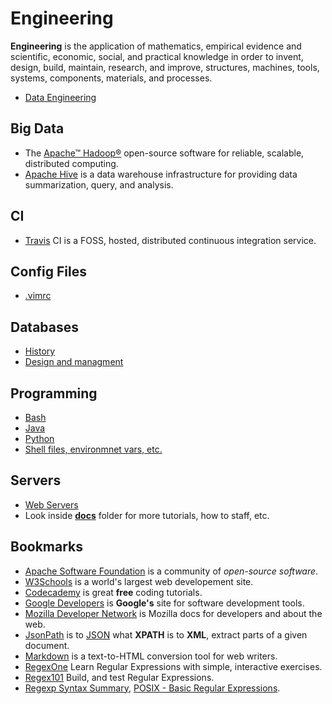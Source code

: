 # Engineering

**Engineering** is  the application of mathematics, empirical evidence and scientific, economic, social, and practical knowledge in order to invent, design, build, maintain, research, and improve, structures, machines, tools, systems, components, materials, and processes.

- [Data Engineering](/docs/data-engineering.md)


## Big Data

- The [Apache™ Hadoop®](/docs/big-data/hadoop.md) open-source software for reliable, scalable, distributed computing.
- [Apache Hive](/docs/big-data/hive.md) is a data warehouse infrastructure for providing data summarization, query, and analysis.

## CI
- [Travis](/docs/ci/travis.md) CI is a FOSS, hosted, distributed continuous integration service.

## Config Files
- [.vimrc](/docs/config-files/.vimrc)

## Databases

- [History](/docs/databases/database-history.md)
- [Design and managment](/docs/databases/database-design-managment.md)

## Programming

- [Bash](/docs/programming/bash.md)
- [Java](/docs/programming/java.md)
- [Python](/docs/programming/python.md)
- [Shell files, environmnet vars, etc.](/docs/programming/shell.md)

## Servers

- [Web Servers](/docs/web/servers.md)
- Look inside [**docs**](/docs) folder for more tutorials, how to staff, etc.


## Bookmarks

- [Apache Software Foundation](http://www.apache.org/) is a community of *open-source software*.
- [W3Schools](http://www.w3schools.com/) is a world's largest web developement site.
- [Codecademy](https://www.codecademy.com/) is great **free** coding tutorials.
- [Google Developers](https://developers.google.com/) is **Google's** site for software development tools.
- [Mozilla Developer Network](https://developer.mozilla.org) is Mozilla docs for developers and about the web.
- [JsonPath](https://code.google.com/p/json-path/) is to [JSON](http://www.json.org/) what **XPATH** is to **XML**, extract parts of a given document.
- [Markdown](http://daringfireball.net/projects/markdown/) is a text-to-HTML conversion tool for web writers.
- [RegexOne](http://regexone.com/) Learn Regular Expressions with simple, interactive exercises.
- [Regex101](https://regex101.com/) Build, and test Regular Expressions.
- [Regexp Syntax Summary](http://webcache.googleusercontent.com/search?q=cache%3ahttp://www.greenend.org.uk/rjk/2002/06/regexp.html), [POSIX - Basic Regular Expressions](https://en.wikibooks.org/wiki/Regular_Expressions/POSIX_Basic_Regular_Expressions).
